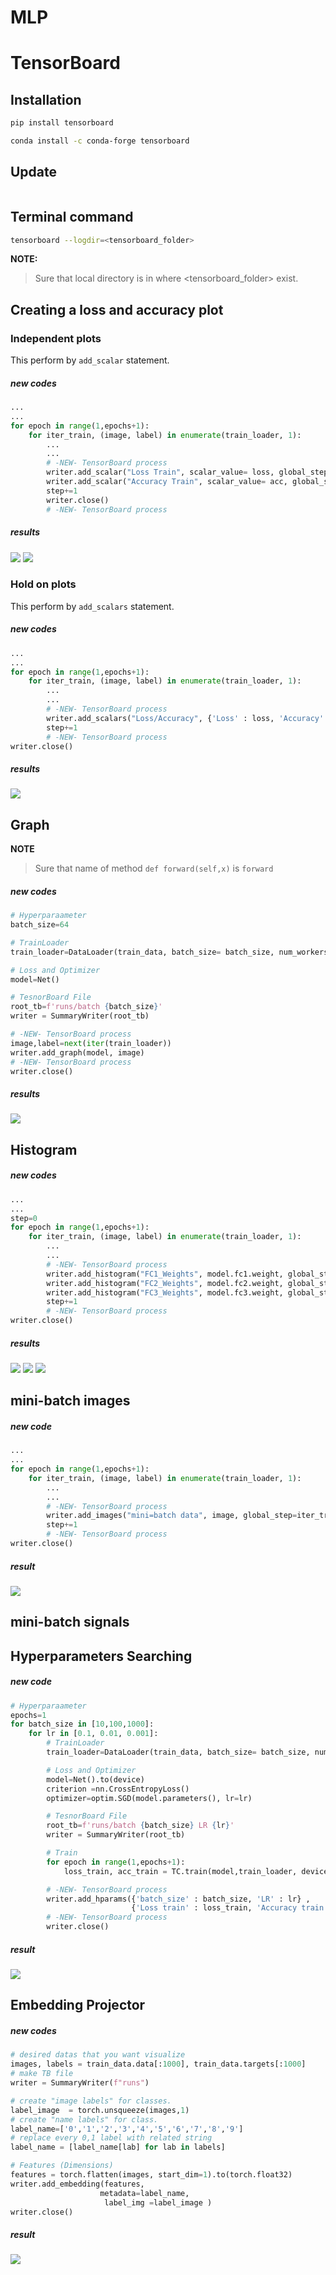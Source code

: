 # MLP

# TensorBoard

## Installation
```bash
pip install tensorboard
```
```bash
conda install -c conda-forge tensorboard
```

## Update
```bash

```

## Terminal command
```bash
tensorboard --logdir=<tensorboard_folder>
```
**NOTE:**
> Sure that local directory is in where <tensorboard_folder> exist.

## Creating a loss and accuracy plot
### Independent plots
This perform by `add_scalar` statement.
##### new codes
```python
...
...
for epoch in range(1,epochs+1):
    for iter_train, (image, label) in enumerate(train_loader, 1):
        ...
        ...
        # -NEW- TensorBoard process
        writer.add_scalar("Loss Train", scalar_value= loss, global_step=step)
        writer.add_scalar("Accuracy Train", scalar_value= acc, global_step=step)
        step+=1
        writer.close()
        # -NEW- TensorBoard process
```
##### results
![](./figs/scaler_acc.jpg)
![](./figs/scaler_loss.jpg)
### Hold on plots
This perform by `add_scalars` statement.
##### new codes
```python
...
...
for epoch in range(1,epochs+1):
    for iter_train, (image, label) in enumerate(train_loader, 1):
        ...
        ...
        # -NEW- TensorBoard process
        writer.add_scalars("Loss/Accuracy", {'Loss' : loss, 'Accuracy': acc}, global_step=step)
        step+=1
        # -NEW- TensorBoard process
writer.close()
```
##### results
![](./figs/add_scalers.jpg)

## Graph
**NOTE**
> Sure that name of method `def forward(self,x)` is `forward`
##### new codes
```python
# Hyperparaameter
batch_size=64

# TrainLoader
train_loader=DataLoader(train_data, batch_size= batch_size, num_workers=num_workers, sampler=train_sampler)

# Loss and Optimizer
model=Net()

# TesnorBoard File
root_tb=f'runs/batch {batch_size}'
writer = SummaryWriter(root_tb)

# -NEW- TensorBoard process
image,label=next(iter(train_loader))
writer.add_graph(model, image)
# -NEW- TensorBoard process
writer.close()
```
##### results
![](./figs/graph.jpg)

## Histogram
##### new codes
```python
...
...
step=0
for epoch in range(1,epochs+1):
    for iter_train, (image, label) in enumerate(train_loader, 1):
        ...
        ...
        # -NEW- TensorBoard process
        writer.add_histogram("FC1_Weights", model.fc1.weight, global_step=step)
        writer.add_histogram("FC2_Weights", model.fc2.weight, global_step=step)
        writer.add_histogram("FC3_Weights", model.fc3.weight, global_step=step)
        step+=1
        # -NEW- TensorBoard process
writer.close()
```
##### results
![](./figs/histogram_fc1.jpg)
![](./figs/histogram_fc2.jpg)
![](./figs/histogram_fc3.jpg)

## mini-batch images
##### new code
```python
...
...
for epoch in range(1,epochs+1):
    for iter_train, (image, label) in enumerate(train_loader, 1):
        ...
        ...
        # -NEW- TensorBoard process
        writer.add_images("mini=batch data", image, global_step=iter_train)
        step+=1
        # -NEW- TensorBoard process
writer.close()
```
##### result
![](./figs/mini-batch.gif)

## mini-batch signals

## Hyperparameters Searching
##### new code
```python
# Hyperparaameter
epochs=1
for batch_size in [10,100,1000]:
    for lr in [0.1, 0.01, 0.001]:
        # TrainLoader
        train_loader=DataLoader(train_data, batch_size= batch_size, num_workers=num_workers, sampler=train_sampler)

        # Loss and Optimizer
        model=Net().to(device)
        criterion =nn.CrossEntropyLoss()
        optimizer=optim.SGD(model.parameters(), lr=lr)

        # TesnorBoard File
        root_tb=f'runs/batch {batch_size} LR {lr}'
        writer = SummaryWriter(root_tb)

        # Train
        for epoch in range(1,epochs+1):
            loss_train, acc_train = TC.train(model,train_loader, device, optimizer, criterion, epoch)

        # -NEW- TensorBoard process
        writer.add_hparams({'batch_size' : batch_size, 'LR' : lr} ,
                           {'Loss train' : loss_train, 'Accuracy train' : acc_train})
        # -NEW- TensorBoard process
        writer.close()
```
##### result
![](./figs/hyperparam_searching.gif)

## Embedding Projector
##### new codes
```python
# desired datas that you want visualize
images, labels = train_data.data[:1000], train_data.targets[:1000]
# make TB file
writer = SummaryWriter(f"runs")
```

```python
# create "image labels" for classes.
label_image  = torch.unsqueeze(images,1)
# create "name labels" for class.
label_name=['0','1','2','3','4','5','6','7','8','9']
# replace every 0,1 label with related string
label_name = [label_name[lab] for lab in labels]
```

```python
# Features (Dimensions)
features = torch.flatten(images, start_dim=1).to(torch.float32)
writer.add_embedding(features,
                    metadata=label_name,
                     label_img =label_image )
writer.close()
```
##### result
![](./figs/projector.gif)